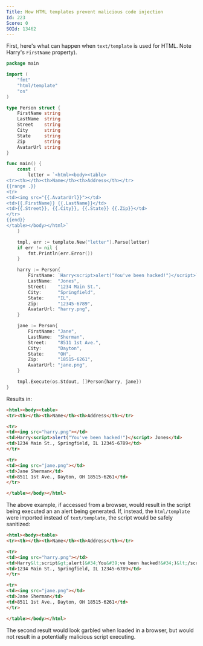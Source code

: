 ```yaml
---
Title: How HTML templates prevent malicious code injection
Id: 223
Score: 0
SOId: 13462
---
```

First, here's what can happen when `text/template` is used for HTML. Note Harry's `FirstName` property).

```go
package main

import (
    "fmt"
    "html/template"
    "os"
)

type Person struct {
    FirstName string
    LastName  string
    Street    string
    City      string
    State     string
    Zip       string
    AvatarUrl string
}

func main() {
    const (
        letter = `<html><body><table>
<tr><th></th><th>Name</th><th>Address</th></tr>
{{range .}}
<tr>
<td><img src="{{.AvatarUrl}}"></td>
<td>{{.FirstName}} {{.LastName}}</td>
<td>{{.Street}}, {{.City}}, {{.State}} {{.Zip}}</td>
</tr>
{{end}}
</table></body></html>`
    )

    tmpl, err := template.New("letter").Parse(letter)
    if err != nil {
        fmt.Println(err.Error())
    }

    harry := Person{
        FirstName: `Harry<script>alert("You've been hacked!")</script>`,
        LastName:  "Jones",
        Street:    "1234 Main St.",
        City:      "Springfield",
        State:     "IL",
        Zip:       "12345-6789",
        AvatarUrl: "harry.png",
    }

    jane := Person{
        FirstName: "Jane",
        LastName:  "Sherman",
        Street:    "8511 1st Ave.",
        City:      "Dayton",
        State:     "OH",
        Zip:       "18515-6261",
        AvatarUrl: "jane.png",
    }

    tmpl.Execute(os.Stdout, []Person{harry, jane})
}
```

Results in:

```html
<html><body><table>
<tr><th></th><th>Name</th><th>Address</th></tr>

<tr>
<td><img src="harry.png"></td>
<td>Harry<script>alert("You've been hacked!")</script> Jones</td>
<td>1234 Main St., Springfield, IL 12345-6789</td>
</tr>

<tr>
<td><img src="jane.png"></td>
<td>Jane Sherman</td>
<td>8511 1st Ave., Dayton, OH 18515-6261</td>
</tr>

</table></body></html>
```

The above example, if accessed from a browser, would result in the script being executed an an alert being generated. If, instead, the `html/template` were imported instead of `text/template`, the script would be safely sanitized:

```html
<html><body><table>
<tr><th></th><th>Name</th><th>Address</th></tr>

<tr>
<td><img src="harry.png"></td>
<td>Harry&lt;script&gt;alert(&#34;You&#39;ve been hacked!&#34;)&lt;/script&gt; Jones</td>
<td>1234 Main St., Springfield, IL 12345-6789</td>
</tr>

<tr>
<td><img src="jane.png"></td>
<td>Jane Sherman</td>
<td>8511 1st Ave., Dayton, OH 18515-6261</td>
</tr>

</table></body></html>
```

The second result would look garbled when loaded in a browser, but would not result in a potentially malicious script executing.
